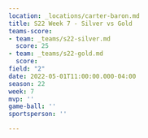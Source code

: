 ```yaml
---
location: _locations/carter-baron.md
title: S22 Week 7 - Silver vs Gold
teams-score:
- team: _teams/s22-silver.md
  score: 25
- team: _teams/s22-gold.md
  score: 
field: "2"
date: 2022-05-01T11:00:00.000-04:00
season: 22
week: 7
mvp: ''
game-ball: ''
sportsperson: ''

---
```

